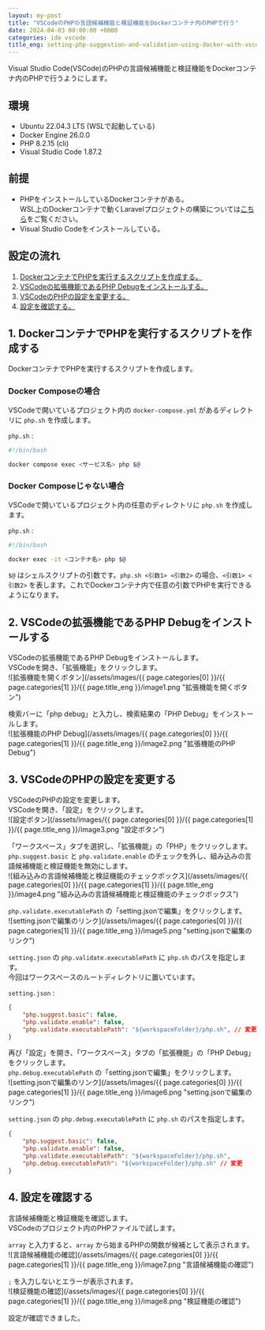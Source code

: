 ```yaml
---
layout: my-post
title: "VSCodeのPHPの言語候補機能と検証機能をDockerコンテナ内のPHPで行う"
date: 2024-04-03 00:00:00 +0000
categories: ide vscode
title_eng: setting-php-suggestion-and-validation-using-docker-with-vscode
---
```


Visual Studio Code(VSCode)のPHPの言語候補機能と検証機能をDockerコンテナ内のPHPで行うようにします。

## 環境
- Ubuntu 22.04.3 LTS (WSLで起動している)
- Docker Engine 26.0.0
- PHP 8.2.15 (cli)
- Visual Studio Code 1.87.2

## 前提
- PHPをインストールしているDockerコンテナがある。  
WSL上のDockerコンテナで動くLaravelプロジェクトの構築については[こちら](/application/server/running-laravel-project-on-nginx)をご覧ください。
- Visual Studio Codeをインストールしている。

## 設定の流れ
1. [DockerコンテナでPHPを実行するスクリプトを作成する。](#1-dockerコンテナでphpを実行するスクリプトを作成する)
2. [VSCodeの拡張機能であるPHP Debugをインストールする。](#2-vscodeの拡張機能であるphp-debugをインストールする)
3. [VSCodeのPHPの設定を変更する。](#3-vscodeのphpの設定を変更する)
4. [設定を確認する。](#4-設定を確認する)

## 1. DockerコンテナでPHPを実行するスクリプトを作成する
DockerコンテナでPHPを実行するスクリプトを作成します。  

### Docker Composeの場合
VSCodeで開いているプロジェクト内の `docker-compose.yml` があるディレクトリに `php.sh` を作成します。

`php.sh` :
```bash
#!/bin/bash

docker compose exec <サービス名> php $@
```

### Docker Composeじゃない場合
VSCodeで開いているプロジェクト内の任意のディレクトリに `php.sh` を作成します。

`php.sh` :
```bash
#!/bin/bash

docker exec -it <コンテナ名> php $@
```

`$@` はシェルスクリプトの引数です。`php.sh <引数1> <引数2>` の場合、`<引数1> <引数2>` を表します。これでDockerコンテナ内で任意の引数でPHPを実行できるようになります。

## 2. VSCodeの拡張機能であるPHP Debugをインストールする
VSCodeの拡張機能であるPHP Debugをインストールします。  
VSCodeを開き、「拡張機能」をクリックします。  
![拡張機能を開くボタン](/assets/images/{{ page.categories[0] }}/{{ page.categories[1] }}/{{ page.title_eng }}/image1.png "拡張機能を開くボタン")

検索バーに「php debug」と入力し、検索結果の「PHP Debug」をインストールします。  
![拡張機能のPHP Debug](/assets/images/{{ page.categories[0] }}/{{ page.categories[1] }}/{{ page.title_eng }}/image2.png "拡張機能のPHP Debug")

## 3. VSCodeのPHPの設定を変更する
VSCodeのPHPの設定を変更します。  
VSCodeを開き、「設定」をクリックします。  
![設定ボタン](/assets/images/{{ page.categories[0] }}/{{ page.categories[1] }}/{{ page.title_eng }}/image3.png "設定ボタン")

「ワークスペース」タブを選択し、「拡張機能」の「PHP」をクリックします。  
`php.suggest.basic` と `php.validate.enable` のチェックを外し、組み込みの言語候補機能と検証機能を無効にします。  
![組み込みの言語候補機能と検証機能のチェックボックス](/assets/images/{{ page.categories[0] }}/{{ page.categories[1] }}/{{ page.title_eng }}/image4.png "組み込みの言語候補機能と検証機能のチェックボックス")

`php.validate.executablePath` の「setting.jsonで編集」をクリックします。  
![setting.jsonで編集のリンク](/assets/images/{{ page.categories[0] }}/{{ page.categories[1] }}/{{ page.title_eng }}/image5.png "setting.jsonで編集のリンク")

`setting.json` の `php.validate.executablePath` に `php.sh` のパスを指定します。  
今回はワークスペースのルートディレクトリに置いています。

`setting.json` :
```json
{
    "php.suggest.basic": false,
    "php.validate.enable": false,
    "php.validate.executablePath": "${workspaceFolder}/php.sh", // 変更
}
```

再び「設定」を開き、「ワークスペース」タブの「拡張機能」の「PHP Debug」をクリックします。  
`php.debug.executablePath` の「setting.jsonで編集」をクリックします。  
![setting.jsonで編集のリンク](/assets/images/{{ page.categories[0] }}/{{ page.categories[1] }}/{{ page.title_eng }}/image6.png "setting.jsonで編集のリンク")

`setting.json` の `php.debug.executablePath` に `php.sh` のパスを指定します。
```json
{
    "php.suggest.basic": false,
    "php.validate.enable": false,
    "php.validate.executablePath": "${workspaceFolder}/php.sh",
    "php.debug.executablePath": "${workspaceFolder}/php.sh" // 変更
}
```

## 4. 設定を確認する
言語候補機能と検証機能を確認します。  
VSCodeのプロジェクト内のPHPファイルで試します。

`array` と入力すると、`array` から始まるPHPの関数が候補として表示されます。 
![言語候補機能の確認](/assets/images/{{ page.categories[0] }}/{{ page.categories[1] }}/{{ page.title_eng }}/image7.png "言語候補機能の確認")

`;` を入力しないとエラーが表示されます。  
![検証機能の確認](/assets/images/{{ page.categories[0] }}/{{ page.categories[1] }}/{{ page.title_eng }}/image8.png "検証機能の確認")

設定が確認できました。